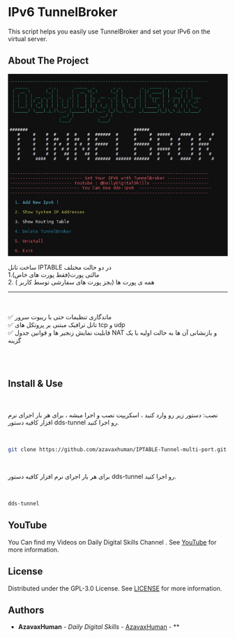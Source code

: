 # IPv6 TunnelBroker
 This script helps you easily use TunnelBroker and set your IPv6 on the virtual server.


## About The Project
<p align="center">
  <a href="https://github.com/azavaxhuman/IPTABLE-Tunnel-multi-port">
    <img src="menu.JPG" alt="Logo"  >
  </a>
</p>

ساخت تانل IPTABLE در دو حالت مختلف <br>
1.مالتی پورت(فقط پورت های خاص)<br>
2. همه ی پورت ها (بجز پورت های سفارشی توسط کاربر )
<br>
________________________________
<br><br>
✅ ماندگاری تنظیمات حتی با ریبوت سرور <br>
✅ تانل ترافیک مبتنی بر پروتکل های  tcp و udp<br>
✅ قابلیت نمایش زنجیر ها و قوانین جدول NAT و بازنشانی آن ها به حالت اولیه با یک گزینه<br>


<br>

<br>

## Install & Use



<br><br>
نصب: دستور زیر رو وارد کنید ،  اسکریپت نصب و اجرا میشه ، برای هر بار اجرای نرم افزار کافیه دستور dds-tunnel رو اجرا کنید.
<br>

<br>


```sh
git clone https://github.com/azavaxhuman/IPTABLE-Tunnel-multi-port.git /root/dds-tunnel && chmod +x /root/dds-tunnel/install.sh && /root/dds-tunnel/install.sh
```
<br>

 برای هر بار اجرای نرم افزار کافیه دستور dds-tunnel رو اجرا کنید.
<br>

<br>

```sh
dds-tunnel
```

## YouTube 

You Can find my Videos on Daily Digital Skills Channel . See [YouTube](https://www.youtube.com/@Dailydigitalskills/) for more information.
## License

Distributed under the GPL-3.0 License. See [LICENSE](https://github.com/azavaxhuman/MarzbanInboundGenerator/blob/main/LICENSE.md) for more information.

## Authors

* **AzavaxHuman** - *Daily Digital Skills* - [AzavaxHuman](https://github.com/azavaxhuman) - **


